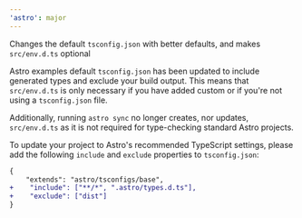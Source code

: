 ```yaml
---
'astro': major
---
```


Changes the default `tsconfig.json` with better defaults, and makes `src/env.d.ts`  optional

Astro examples default `tsconfig.json` has been updated to include generated types and exclude your build output. This means that `src/env.d.ts` is only necessary if you have added custom or if you're not using a `tsconfig.json` file.

Additionally, running `astro sync` no longer creates, nor updates, `src/env.d.ts` as it is not required for type-checking standard Astro projects.

To update your project to Astro's recommended TypeScript settings, please add the following `include` and `exclude` properties to `tsconfig.json`:

```diff
{
    "extends": "astro/tsconfigs/base",
+    "include": ["**/*", ".astro/types.d.ts"],
+    "exclude": ["dist"]
}
```